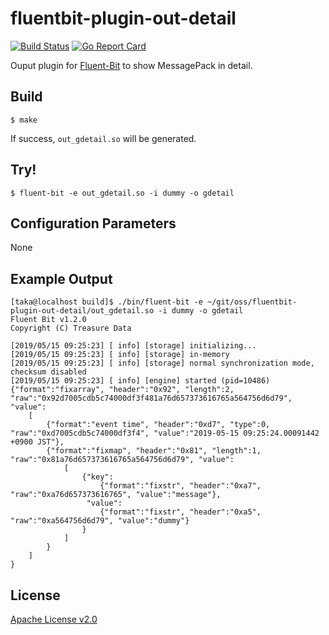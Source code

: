 # fluentbit-plugin-out-detail

[![Build Status](https://travis-ci.org/nokute78/fluentbit-plugin-out-detail.svg?branch=master)](https://travis-ci.org/nokute78/fluentbit-plugin-out-detail)
[![Go Report Card](https://goreportcard.com/badge/github.com/nokute78/fluentbit-plugin-out-detail)](https://goreportcard.com/report/github.com/nokute78/fluentbit-plugin-out-detail)

Ouput plugin for [Fluent-Bit](https://fluentbit.io/) to show MessagePack in detail.

## Build

```
$ make
```

If success, `out_gdetail.so` will be generated.

## Try!

```
$ fluent-bit -e out_gdetail.so -i dummy -o gdetail
```

## Configuration Parameters

None

## Example Output
```
[taka@localhost build]$ ./bin/fluent-bit -e ~/git/oss/fluentbit-plugin-out-detail/out_gdetail.so -i dummy -o gdetail
Fluent Bit v1.2.0
Copyright (C) Treasure Data

[2019/05/15 09:25:23] [ info] [storage] initializing...
[2019/05/15 09:25:23] [ info] [storage] in-memory
[2019/05/15 09:25:23] [ info] [storage] normal synchronization mode, checksum disabled
[2019/05/15 09:25:23] [ info] [engine] started (pid=10486)
{"format":"fixarray", "header":"0x92", "length":2, "raw":"0x92d7005cdb5c74000df3f481a76d657373616765a564756d6d79", "value":
    [
        {"format":"event time", "header":"0xd7", "type":0, "raw":"0xd7005cdb5c74000df3f4", "value":"2019-05-15 09:25:24.00091442 +0900 JST"},
        {"format":"fixmap", "header":"0x81", "length":1, "raw":"0x81a76d657373616765a564756d6d79", "value":
            [
                {"key":
                    {"format":"fixstr", "header":"0xa7", "raw":"0xa76d657373616765", "value":"message"},
                 "value":
                    {"format":"fixstr", "header":"0xa5", "raw":"0xa564756d6d79", "value":"dummy"}
                }
            ]
        }
    ]
}
```

## License

[Apache License v2.0](https://www.apache.org/licenses/LICENSE-2.0)